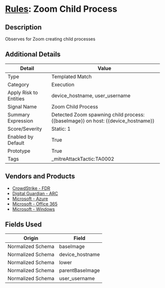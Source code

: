 # [Rules](README.md): Zoom Child Process

## Description
Observes for Zoom creating child processes

## Additional Details
|Detail|Value|
|----|----|
|Type|Templated Match|
|Category|Execution|
|Apply Risk to Entities|device_hostname, user_username|
|Signal Name|Zoom Child Process|
|Summary Expression|Detected Zoom spawning child process: {{baseImage}} on host: {{device_hostname}}|
|Score/Severity|Static: 1|
|Enabled by Default|True|
|Prototype|True|
|Tags|_mitreAttackTactic:TA0002|
## Vendors and Products
- [CrowdStrike - FDR](../products/569a3a44-c29f-492e-bcf4-5dc04e2ab0f3.md)
- [Digital Guardian - ARC](../products/975d678e-eb46-4155-9427-0fa307971fcd.md)
- [Microsoft - Azure](../products/a1225af5-e778-4068-a9a2-47da93d1ff24.md)
- [Microsoft - Office 365](../products/d3ed003d-5ddd-4c7a-bea5-63eae6311833.md)
- [Microsoft - Windows](../products/1ff7546c-cb36-4a24-87f7-89d2cecc5761.md)


## Fields Used

|Origin|Field|
|----|----|
|Normalized Schema|baseImage|
|Normalized Schema|device_hostname|
|Normalized Schema|lower|
|Normalized Schema|parentBaseImage|
|Normalized Schema|user_username|


